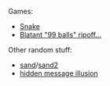Games:
- [Snake](/games/snake)
- [Blatant "99 balls" ripoff...](/games/99balls_clone)

Other random stuff:
- [sand](/random_stuff/sand)/[sand2](/random_stuff/sand/index2.html)
- [hidden message illusion](/random_stuff/invisible_when_paused)